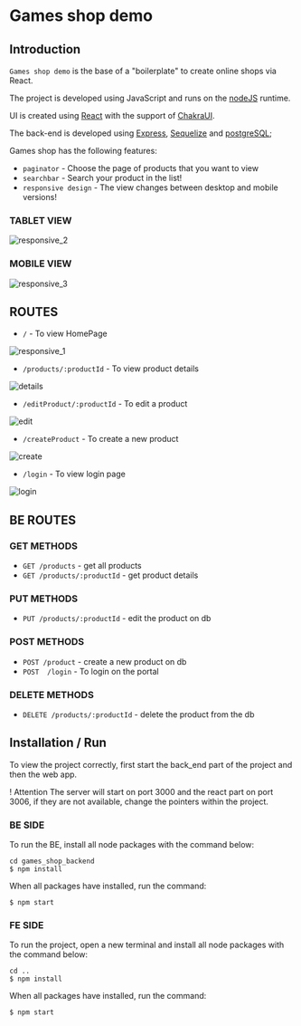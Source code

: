 # Games shop demo
## Introduction
`Games shop demo` is the base of a "boilerplate" to create online shops via React.

The project is developed using JavaScript and runs on the [nodeJS](https://nodejs.org/en/) runtime.

UI is created using [React](https://it.reactjs.org/) with the support of [ChakraUI](https://chakra-ui.com/).

The back-end is developed using [Express](https://expressjs.com/), [Sequelize](https://sequelize.org/) and [postgreSQL](https://www.postgresql.org/); 

Games shop has the following features:
* `paginator` - Choose the page of products that you want to view
* `searchbar` - Search your product in the list!
* `responsive design` - The view changes between desktop and mobile versions!
### TABLET VIEW
![responsive_2](/src/assets/screens/tablet_view.png)
### MOBILE VIEW
![responsive_3](/src/assets/screens/phone_view.png)

## ROUTES
* `/` - To view HomePage

![responsive_1](/src/assets/screens/dashboard_screen.png)

* `/products/:productId` - To view product details

![details](/src/assets/screens/product_details.png)

* `/editProduct/:productId` - To edit a product

![edit](/src/assets/screens/editing_a_product.png)

* `/createProduct` - To create a new product

![create](/src/assets/screens/creation_of_a_product.png)

* `/login` - To view login page

![login](/src/assets/screens/login.png)

## BE ROUTES

### GET METHODS

* `GET /products` - get all products
* `GET /products/:productId` - get product details

### PUT METHODS

* `PUT /products/:productId` - edit the product on db

### POST METHODS

* `POST /product` - create a new product on db
* `POST  /login` - To login on the portal

### DELETE METHODS

* `DELETE /products/:productId` - delete the product from the db

## Installation / Run

To view the project correctly, first start the back_end part of the project and then the web app.

! Attention The server will start on port 3000 and the react part on port 3006, if they are not available, change the pointers within the project.

### BE SIDE

To run the BE, install all node packages with the command below:

```
cd games_shop_backend
$ npm install 
```

When all packages have installed, run the command:

```
$ npm start
```

### FE SIDE

To run the project, open a new terminal and install all node packages with the command below:

```
cd ..
$ npm install 
```

When all packages have installed, run the command:

```
$ npm start
```